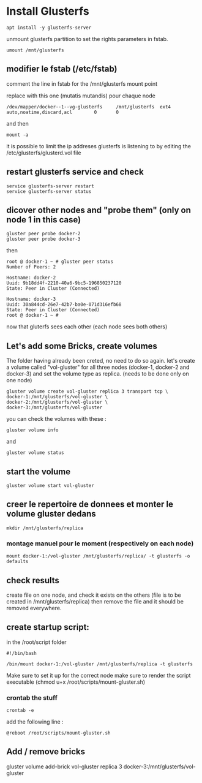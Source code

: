 # Install Glusterfs

    apt install -y glusterfs-server

unmount glusterfs partition to set the rights parameters in fstab.

    umount /mnt/glusterfs

## modifier le fstab (/etc/fstab)

comment the line in fstab for the /mnt/glusterfs mount point

replace with this one (mutatis mutandis) pour chaque node

    /dev/mapper/docker--1--vg-glusterfs     /mnt/glusterfs  ext4    auto,noatime,discard,acl        0       0

and then

    mount -a

it is possible to limit the ip addreses glusterfs is listening to by editing the /etc/glusterfs/glusterd.vol file

## restart glusterfs service and check

    service glusterfs-server restart
    service glusterfs-server status

## dicover other nodes and "probe them" (only on node 1 in this case)

    gluster peer probe docker-2
    gluster peer probe docker-3

then

    root @ docker-1 ~ # gluster peer status
    Number of Peers: 2

    Hostname: docker-2
    Uuid: 9b18dd4f-2210-40a6-9bc5-196850237120
    State: Peer in Cluster (Connected)

    Hostname: docker-3
    Uuid: 30a844cd-26e7-42b7-ba0e-071d316efb68
    State: Peer in Cluster (Connected)
    root @ docker-1 ~ #

now that gluterfs sees each other (each node sees both others)

## Let's add some Bricks, create volumes

The folder having already been creted, no need to do so again.
let's create a volume called "vol-gluster" for all three nodes (docker-1, docker-2 and docker-3) and set the volume type as replica.  (needs to be done only on one node)

    gluster volume create vol-gluster replica 3 transport tcp \
    docker-1:/mnt/glusterfs/vol-gluster \
    docker-2:/mnt/glusterfs/vol-gluster \
    docker-3:/mnt/glusterfs/vol-gluster

you can check the volumes with these :

    gluster volume info

and

    gluster volume status

## start the volume

    gluster volume start vol-gluster

## creer le repertoire de donnees et monter le volume gluster dedans

    mkdir /mnt/glusterfs/replica

### montage manuel pour le moment (respectively on each node)

    mount docker-1:/vol-gluster /mnt/glusterfs/replica/ -t glusterfs -o defaults

## check results

create file on one node, and check it exists on the others (file is to be created in /mnt/glusterfs/replica)
then remove the file and it should be removed everywhere.

## create startup script:

in the /root/script folder

    #!/bin/bash

    /bin/mount docker-1:/vol-gluster /mnt/glusterfs/replica -t glusterfs

Make sure to set it up for the correct node
make sure to render the script executable (chmod u+x /root/scripts/mount-gluster.sh)

### crontab the stuff

    crontab -e

add the following line :

    @reboot /root/scripts/mount-gluster.sh

## Add / remove bricks

gluster volume add-brick vol-gluster replica 3 docker-3:/mnt/glusterfs/vol-gluster
